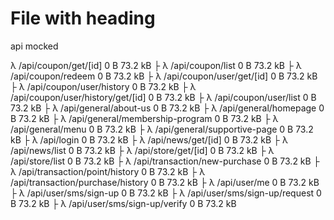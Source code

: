 # File with heading
api mocked

 λ /api/coupon/get/[id]                   0 B            73.2 kB
├ λ /api/coupon/list                       0 B            73.2 kB
├ λ /api/coupon/redeem                     0 B            73.2 kB
├ λ /api/coupon/user/get/[id]              0 B            73.2 kB
├ λ /api/coupon/user/history               0 B            73.2 kB
├ λ /api/coupon/user/history/get/[id]      0 B            73.2 kB
├ λ /api/coupon/user/list                  0 B            73.2 kB
├ λ /api/general/about-us                  0 B            73.2 kB
├ λ /api/general/homepage                  0 B            73.2 kB
├ λ /api/general/membership-program        0 B            73.2 kB
├ λ /api/general/menu                      0 B            73.2 kB
├ λ /api/general/supportive-page           0 B            73.2 kB
├ λ /api/login                             0 B            73.2 kB
├ λ /api/news/get/[id]                     0 B            73.2 kB
├ λ /api/news/list                         0 B            73.2 kB
├ λ /api/store/get/[id]                    0 B            73.2 kB
├ λ /api/store/list                        0 B            73.2 kB
├ λ /api/transaction/new-purchase          0 B            73.2 kB
├ λ /api/transaction/point/history         0 B            73.2 kB
├ λ /api/transaction/purchase/history      0 B            73.2 kB
├ λ /api/user/me                           0 B            73.2 kB
├ λ /api/user/sms/sign-up                  0 B            73.2 kB
├ λ /api/user/sms/sign-up/request          0 B            73.2 kB
├ λ /api/user/sms/sign-up/verify           0 B            73.2 kB